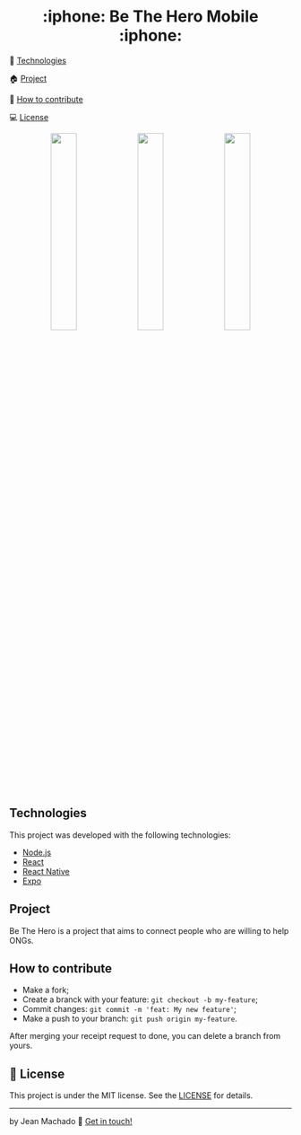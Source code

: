 <h1 align="center">
:iphone: Be The Hero Mobile :iphone:
</h1>

🚀  <a href="https://github.com/jeannzk021/be-the-hero-Mobile-/blob/master/README.md#technologies">Technologies</a> 

🏠 <a href="https://github.com/jeannzk021/be-the-hero-Mobile-/blob/master/README.md#project">Project</a>

🚩 <a href="https://github.com/jeannzk021/be-the-hero-Mobile-/blob/master/README.md#how-to-contribute">How to contribute</a>

💻 <a href="#memo-license">License</a>


<p align="center">
  
  <img src="https://user-images.githubusercontent.com/60414493/80431559-255e5f80-88c8-11ea-8d89-bc5703caf77a.jpeg" width="30%" />
  <img src="https://user-images.githubusercontent.com/60414493/80431553-242d3280-88c8-11ea-98d2-d8eccab3a5e6.jpeg" width="30%" />
  <img src="https://user-images.githubusercontent.com/60414493/80431558-24c5c900-88c8-11ea-842c-79d8524db612.jpeg" width="30%" />
  
  
<p>



## Technologies

This project was developed with the following technologies:

- [Node.js](https://nodejs.org/en/) 
- [React](https://reactjs.org)
- [React Native](https://facebook.github.io/react-native/)
- [Expo](https://expo.io/)

## Project

Be The Hero is a project that aims to connect people who are willing to help ONGs.


## How to contribute

- Make a fork;
- Create a branck with your feature: `git checkout -b my-feature`;
- Commit changes: `git commit -m 'feat: My new feature'`;
- Make a push to your branch: `git push origin my-feature`.

After merging your receipt request to done, you can delete a branch from yours.

## :memo: License

This project is under the MIT license. See the [LICENSE](https://github.com/jeannzk021/be-the-hero-Mobile-) for details.

---

by Jean Machado :wave: [Get in touch!](https://www.linkedin.com/in/jeanmachado021)
